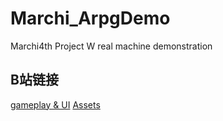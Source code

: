 # Marchi_ArpgDemo
 Marchi4th Project W real machine demonstration
## B站链接
 [gameplay & UI](https://www.bilibili.com/video/BV1RW4y1q7dH)
 [Assets](https://www.bilibili.com/video/BV1FK411f7B4)

